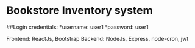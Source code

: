 # Bookstore Inventory system

##Login credentials: 
  *username: user1
  *password: user1
  
  
Frontend: ReactJs, Bootstrap
Backend: NodeJs, Express, node-cron, jwt

